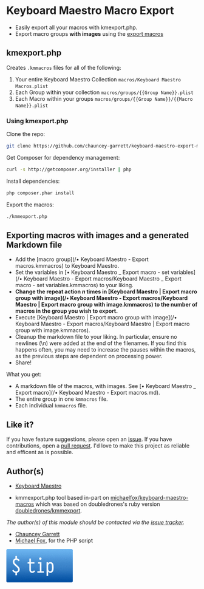# Keyboard Maestro Macro Export

- Easily export all your macros with kmexport.php.
- Export macro groups **with images** using the [export macros](export-macros)

## kmexport.php

Creates `.kmmacros` files for all of the following:

 1. Your entire Keyboard Maestro Collection `macros/Keyboard Maestro Macros.plist`
 2. Each Group within your collection `macros/groups/{{Group Name}}.plist`
 3. Each Macro within your groups `macros/groups/{{Group Name}}/{{Macro Name}}.plist`

### Using kmexport.php

Clone the repo:

```sh
git clone https://github.com/chauncey-garrett/keyboard-maestro-export-macros.git "Keyboard Maestro Macros" && cd "Keyboard Maestro Macros"
```

Get Composer for dependency management:

```sh
curl -s http://getcomposer.org/installer | php
```

Install dependencies:

```sh
php composer.phar install
```

Export the macros:

```sh
./kmmexport.php
```

## Exporting macros with images and a generated Markdown file

- Add the [macro group](/• Keyboard Maestro - Export macros.kmmacros) to Keyboard Maestro.
- Set the variables in [• Keyboard Maestro _ Export macro - set variables](/• Keyboard Maestro - Export macros/Keyboard Maestro _ Export macro - set variables.kmmacros) to your liking.
- **Change the repeat action *n* times in [Keyboard Maestro | Export macro group with image](/• Keyboard Maestro - Export macros/Keyboard Maestro | Export macro group with image.kmmacros) to the number of macros in the group you wish to export.**
- Execute [Keyboard Maestro | Export macro group with image](/• Keyboard Maestro - Export macros/Keyboard Maestro | Export macro group with image.kmmacros).
- Cleanup the markdown file to your liking. In particular, ensure no newlines (\n) were added at the end of the filenames. If you find this happens often, you may need to increase the pauses within the macros, as the previous steps are dependent on processing power.
- Share!

What you get:

- A markdown file of the macros, with images. See [• Keyboard Maestro _ Export macro](/• Keyboard Maestro - Export macros.md).
- The entire group in one `kmmacros` file.
- Each individual `kmmacros` file.

## Like it?

If you have feature suggestions, please open an [issue](https://github.com/chauncey-garrett/keyboard-maestro-export/issues "chauncey-garrett/keyboard-maestro-export/issues"). If you have contributions, open a [pull request](https://github.com/chauncey-garrett/keyboard-maestro-export/pulls "chauncey-garrett/keyboard-maestro-export/pulls"). I'd love to make this project as reliable and efficent as is possible.

## Author(s)

* [Keyboard Maestro](http://www.stairways.com/action/kmdiscount?REF4PDX)

* kmmexport.php tool based in-part on [michaelfox/keyboard-maestro-macros](https://github.com/michaelfox/keyboard-maestro-macros) which was based on doubledrones's ruby version [doubledrones/kmmexport](https://github.com/doubledrones/kmmexport).

*The author(s) of this module should be contacted via the [issue tracker](https://github.com/chauncey-garrett/keyboard-maestro-export/issues "chauncey-garrett/keyboard-maestro-export/issues").*

  - [Chauncey Garrett](https://github.com/chauncey-garrett "chauncey-garrett")
  - [Michael Fox](https://github.com/michaelfox "michaelfox"), for the PHP script

[![](/img/tip.gif)](http://chauncey.io/reader-support/)
